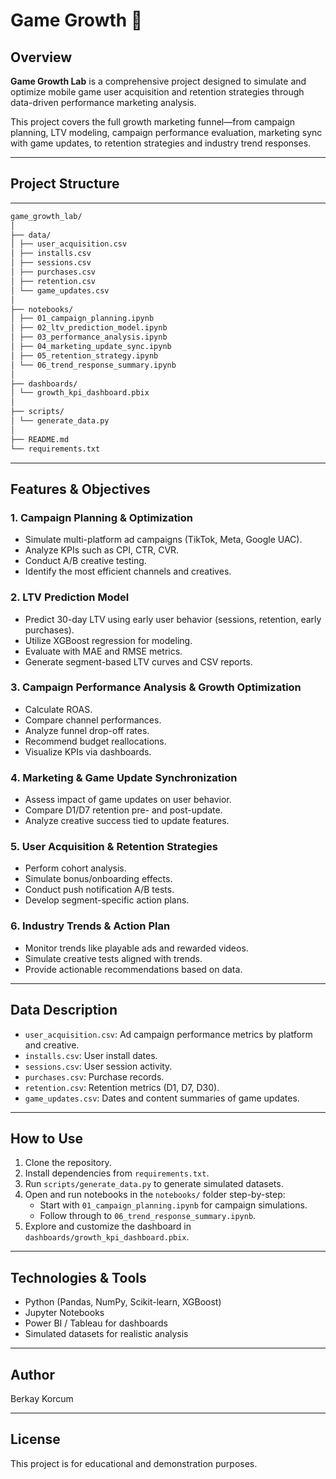 # Game Growth 🚀

## Overview

**Game Growth Lab** is a comprehensive project designed to simulate and optimize mobile game user acquisition and retention strategies through data-driven performance marketing analysis.

This project covers the full growth marketing funnel—from campaign planning, LTV modeling, campaign performance evaluation, marketing sync with game updates, to retention strategies and industry trend responses.

---

## Project Structure

---

```bash
game_growth_lab/
│
├── data/
│ ├── user_acquisition.csv
│ ├── installs.csv
│ ├── sessions.csv
│ ├── purchases.csv
│ ├── retention.csv
│ └── game_updates.csv
│
├── notebooks/
│ ├── 01_campaign_planning.ipynb
│ ├── 02_ltv_prediction_model.ipynb
│ ├── 03_performance_analysis.ipynb
│ ├── 04_marketing_update_sync.ipynb
│ ├── 05_retention_strategy.ipynb
│ └── 06_trend_response_summary.ipynb
│
├── dashboards/
│ └── growth_kpi_dashboard.pbix
│
├── scripts/
│ └── generate_data.py
│
├── README.md
└── requirements.txt

```


---

## Features & Objectives

### 1. Campaign Planning & Optimization
- Simulate multi-platform ad campaigns (TikTok, Meta, Google UAC).
- Analyze KPIs such as CPI, CTR, CVR.
- Conduct A/B creative testing.
- Identify the most efficient channels and creatives.

### 2. LTV Prediction Model
- Predict 30-day LTV using early user behavior (sessions, retention, early purchases).
- Utilize XGBoost regression for modeling.
- Evaluate with MAE and RMSE metrics.
- Generate segment-based LTV curves and CSV reports.

### 3. Campaign Performance Analysis & Growth Optimization
- Calculate ROAS.
- Compare channel performances.
- Analyze funnel drop-off rates.
- Recommend budget reallocations.
- Visualize KPIs via dashboards.

### 4. Marketing & Game Update Synchronization
- Assess impact of game updates on user behavior.
- Compare D1/D7 retention pre- and post-update.
- Analyze creative success tied to update features.

### 5. User Acquisition & Retention Strategies
- Perform cohort analysis.
- Simulate bonus/onboarding effects.
- Conduct push notification A/B tests.
- Develop segment-specific action plans.

### 6. Industry Trends & Action Plan
- Monitor trends like playable ads and rewarded videos.
- Simulate creative tests aligned with trends.
- Provide actionable recommendations based on data.

---

## Data Description

- `user_acquisition.csv`: Ad campaign performance metrics by platform and creative.
- `installs.csv`: User install dates.
- `sessions.csv`: User session activity.
- `purchases.csv`: Purchase records.
- `retention.csv`: Retention metrics (D1, D7, D30).
- `game_updates.csv`: Dates and content summaries of game updates.

---

## How to Use

1. Clone the repository.
2. Install dependencies from `requirements.txt`.
3. Run `scripts/generate_data.py` to generate simulated datasets.
4. Open and run notebooks in the `notebooks/` folder step-by-step:
   - Start with `01_campaign_planning.ipynb` for campaign simulations.
   - Follow through to `06_trend_response_summary.ipynb`.
5. Explore and customize the dashboard in `dashboards/growth_kpi_dashboard.pbix`.

---

## Technologies & Tools

- Python (Pandas, NumPy, Scikit-learn, XGBoost)
- Jupyter Notebooks
- Power BI / Tableau for dashboards
- Simulated datasets for realistic analysis

---

## Author

Berkay Korcum

---

## License

This project is for educational and demonstration purposes.




